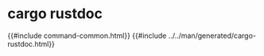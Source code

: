 # cargo rustdoc
{{#include command-common.html}}
{{#include ../../man/generated/cargo-rustdoc.html}}
